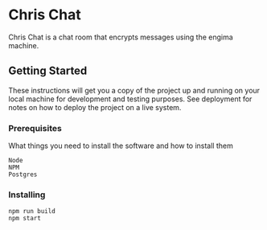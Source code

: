 # Chris Chat

Chris Chat is a chat room that encrypts messages using the engima machine.

## Getting Started

These instructions will get you a copy of the project up and running on your local machine for development and testing purposes. See deployment for notes on how to deploy the project on a live system.

### Prerequisites

What things you need to install the software and how to install them

```
Node
NPM
Postgres
```

### Installing

```
npm run build
npm start
```